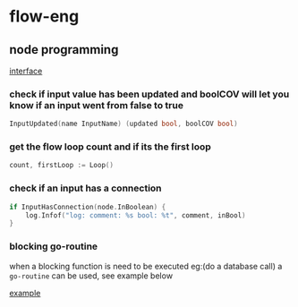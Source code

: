 # flow-eng


## node programming

[interface](https://github.com/NubeDev/flow-eng/blob/f8778ee7402691a75516acdb9eef355038c8b17a/node/node.go#L7)

### check if input value has been updated and boolCOV will let you know if an input went from false to true
```go
InputUpdated(name InputName) (updated bool, boolCOV bool)
```

### get the flow loop count and if its the first loop
```go
count, firstLoop := Loop()
```

### check if an input has a connection
```go
if InputHasConnection(node.InBoolean) {
    log.Infof("log: comment: %s bool: %t", comment, inBool)
}
```

### blocking go-routine
when a blocking function is need to be executed eg:(do a database call) a `go-routine` can be used, see example below

[example](https://github.com/NubeDev/flow-eng/blob/620e14572a55b390c99e4efc2214d20a681423de/nodes/count/ramp.go#L49)